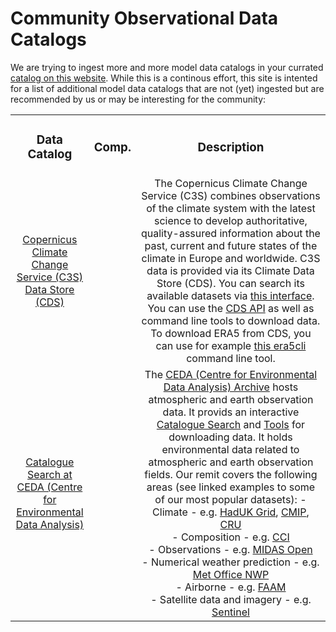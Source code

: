 # Community Observational Data Catalogs

We are trying to ingest more and more model data catalogs in your currated [catalog on this website](../../model_evaluation/model_evaluation_model_catalogs/model_evaluation_search_models.md). While this is a continous effort, this site is intented for a list of additional model data catalogs that are not (yet) ingested but are recommended by us or may be interesting for the community:

<table class="center">
<tr>
<td width="25%">
    <div align='center' width="100%">
    <h3>Data Catalog</h3>
    </div>
</td>
<td width="10%">
    <div align='center' width="100%" >
    <h3>Comp.</h3>
    </div>
</td>
<td width="60%">
    <div align='center' width="100%" >
    <h3>Description</h3>
    </div>
</td>
</tr>


<tr>
<td width="25%">
    <div align='center' width="100%">
    <a href="https://cds.climate.copernicus.eu/">Copernicus Climate Change Service (C3S) Data Store (CDS)</a> 
    </div>
</td>
<td width="10%">
    <div align='center' width="100%" >
        <!-- <img align="center" width="60%" src="../../assets/component-logos/ACCESS icon LAND SURFACE (Title).png" /> -->
    </div>
</td>
<td width="64%">
    <div align='center' width="100%" >
        <!-- <a href="#"> -->
        The Copernicus Climate Change Service (C3S) combines observations of the climate system with the latest science to develop authoritative, quality-assured information about the past, current and future states of the climate in Europe and worldwide. C3S data is provided via its Climate Data Store (CDS).
        You can search its available datasets via <a href="https://cds.climate.copernicus.eu/cdsapp#!/search?type=dataset">this interface</a>.
        You can use the <a href="https://cds.climate.copernicus.eu/api-how-to">CDS API</a> as well as command line tools to download data. To download ERA5 from CDS, you can use for example <a href="https://era5cli.readthedocs.io/en/stable/">this era5cli</a> command line tool.
        <!-- </a> -->
    </div>
</td>
</tr>

<tr>
<td width="25%">
    <div align='center' width="100%">
    <a href="https://catalogue.ceda.ac.uk">Catalogue Search at CEDA (Centre for Environmental Data Analysis) </a> 
    </div>
</td>
<td width="10%">
    <div align='center' width="100%" >
        <!-- <img align="center" width="60%" src="../../assets/component-logos/ACCESS icon LAND SURFACE (Title).png" /> -->
    </div>
</td>
<td width="64%">
    <div align='center' width="100%">
        <!-- <a href="#"> -->
        The <a href="https://archive.ceda.ac.uk">CEDA (Centre for Environmental Data Analysis) Archive</a> hosts atmospheric and earth observation data.
        It provids an interactive <a href="https://catalogue.ceda.ac.uk">Catalogue Search</a> and <a href="https://archive.ceda.ac.uk/tools/">Tools</a> for downloading data.
        It holds environmental data related to atmospheric and earth observation fields. Our remit covers the following areas (see linked examples to some of our most popular datasets): 
        - Climate - e.g. <a href="https://catalogue.ceda.ac.uk/uuid/4dc8450d889a491ebb20e724debe2dfb">HadUK Grid</a>, <a href="https://catalogue.ceda.ac.uk/uuid/b96ce180077f4810abc4eef0e48901d9">CMIP</a>, <a href="https://catalogue.ceda.ac.uk/uuid/b6c783922d1ce68c4293d90caede5bb9">CRU</a> <br>
        - Composition - e.g. <a href="https://catalogue.ceda.ac.uk/uuid/615aa50d66fe4b2771457e83d8b47217">CCI</a> <br>
        - Observations - e.g. <a href="https://catalogue.ceda.ac.uk/uuid/dbd451271eb04662beade68da43546e1">MIDAS Open</a> <br>
        - Numerical weather prediction - e.g. <a href="https://catalogue.ceda.ac.uk/uuid/f46cfa4784fb454e105f336981f1a82b">Met Office NWP</a> <br>
        - Airborne - e.g. <a href="https://catalogue.ceda.ac.uk/uuid/07d2ebf9e4fb15ab35211208ddd2205a">FAAM</a> <br>
        - Satellite data and imagery - e.g. <a href="https://catalogue.ceda.ac.uk/uuid/7896ea1117dc4fa9bb95485ca9b1c6be">Sentinel</a>
        <!-- </a> -->
    </div>
</td>
</tr>

<table/>